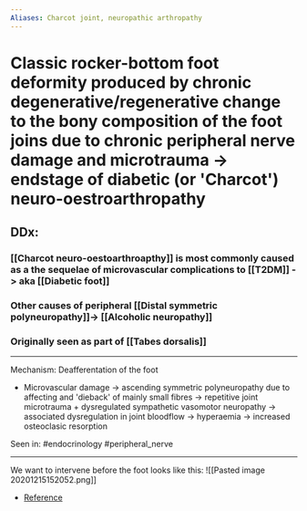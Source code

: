 ```yaml
---
Aliases: Charcot joint, neuropathic arthropathy
---
```

# Classic rocker-bottom foot deformity produced by chronic degenerative/regenerative change to the bony composition of the foot joins due to chronic peripheral nerve damage and microtrauma -> endstage of diabetic (or 'Charcot') neuro-oestroarthropathy
## DDx:
### [[Charcot neuro-oestoarthroapthy]] is most commonly caused as a the sequelae of microvascular complications to [[T2DM]] -> aka [[Diabetic foot]]
### Other causes of peripheral [[Distal symmetric polyneuropathy]]-> [[Alcoholic neuropathy]]
### Originally seen as part of [[Tabes dorsalis]]

---
Mechanism: Deafferentation of the foot
- Microvascular damage -> ascending symmetric polyneuropathy due to affecting and 'dieback' of mainly small fibres -> repetitive joint microtrauma + dysregulated sympathetic vasomotor neuropathy -> associated dysregulation in joint bloodflow -> hyperaemia -> increased osteoclasic resorption


Seen in: #endocrinology #peripheral_nerve 

---

We want to intervene before the foot looks like this:
![[Pasted image 20201215152052.png]]
- [Reference](https://insightsimaging.springeropen.com/articles/10.1186/s13244-019-0768-9)